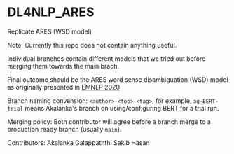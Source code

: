 # DL4NLP_ARES
Replicate ARES (WSD model) 

Note: Currently this repo does not contain anything useful.

Individual branches contain different models that we tried out before merging them towards the main brach.

Final outcome should be the ARES word sense disambiguation (WSD) model as originally presented in [EMNLP 2020](https://www.aclweb.org/anthology/2020.emnlp-main.285.pdf)

Branch naming convension: 
`<author>-<too>-<tag>`, for example, `ag-BERT-trial` means Akalanka's branch on using/configuring BERT for a trial run.

Merging policy:
Both contributor will agree before a branch merge to a production ready branch (usually `main`).

Contributors:
Akalanka Galappaththi
Sakib Hasan
